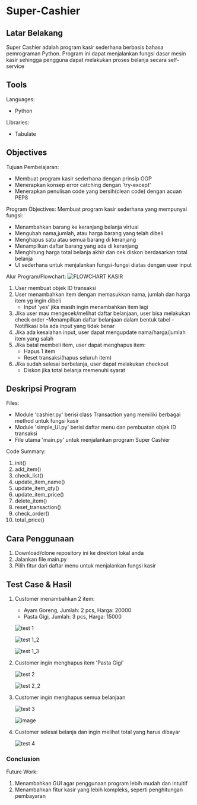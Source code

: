 # Super-Cashier


## Latar Belakang
Super Cashier adalah program kasir sederhana berbasis bahasa pemrograman Python. 
Program ini dapat menjalankan fungsi dasar mesin kasir sehingga pengguna dapat melakukan proses belanja secara self-service

## Tools
Languages: 
- Python

Libraries:
- Tabulate

## Objectives
Tujuan Pembelajaran:
- Membuat program kasir sederhana dengan prinsip OOP
- Menerapkan konsep error catching dengan 'try-except'
- Menerapkan penulisan code yang bersih(clean code) dengan acuan PEP8

Program Objectives:
Membuat program kasir sederhana yang mempunyai fungsi:
- Menambahkan barang ke keranjang belanja virtual
- Mengubah nama,jumlah, atau harga barang yang telah dibeli
- Menghapus satu atau semua barang di keranjang
- Menampilkan daftar barang yang ada di keranjang
- Menghitung harga total belanja akhir dan cek diskon berdasarkan total belanja 
- UI sederhana untuk menjalankan fungsi-fungsi diatas dengan user input

Alur Program/Flowchart:
![FLOWCHART KASIR](https://user-images.githubusercontent.com/122888994/216411621-c7ac820b-4301-4571-a590-c14a71892c05.png)

1. User membuat objek ID transaksi
2. User menambahkan item dengan memasukkan nama, jumlah dan harga item yg ingin dibeli
    - Input 'yes' jika masih ingin menambahkan item lagi
3. Jika user mau mengecek/melihat daftar belanjaan, user bisa melakukan check order
    -Menampilkan daftar belanjaan dalam bentuk tabel
    -Notifikasi bila ada input yang tidak benar
5. Jika ada kesalahan input, user dapat mengupdate nama/harga/jumlah item yang salah
6. Jika batal membeli item, user dapat menghapus item:
    - Hapus 1 item
    - Reset transaksi(hapus seluruh item)
 7. Jika sudah selesai berbelanja, user dapat melakukan checkout
    - Diskon jika total belanja memenuhi syarat

## Deskripsi Program
Files:
- Module 'cashier.py' berisi class Transaction yang memiliki berbagai method untuk fungsi kasir
- Module 'simple_UI.py' berisi daftar menu dan pembuatan objek ID transaksi
- File utama 'main.py' untuk menjalankan program Super Cashier

Code Summary:
1. init()
2. add_item()
3. check_list()
4. update_item_name()
5. update_item_qty()
6. update_item_price()
7. delete_item()
8. reset_transaction()
9. check_order()
10. total_price()

## Cara Penggunaan
1. Download/clone repository ini ke direktori lokal anda
2. Jalankan file main.py
3. Pilih fitur dari daftar menu untuk menjalankan fungsi kasir

## Test Case & Hasil
1.  Customer menambahkan 2 item:
    - Ayam Goreng, Jumlah: 2 pcs, Harga: 20000
    - Pasta Gigi, Jumlah: 3 pcs, Harga: 15000
    
    ![test 1](https://user-images.githubusercontent.com/122888994/215345285-8edab589-e941-450f-a08e-96df3427eb72.png)
    
    ![test 1_2](https://user-images.githubusercontent.com/122888994/215345346-f5e61516-93cb-407b-9d88-90b5011908c0.png)
    
    ![test 1_3](https://user-images.githubusercontent.com/122888994/215345540-93b45ee2-d279-43c5-8acc-86ceff434ba6.png)


2.  Customer ingin menghapus item 'Pasta Gigi'
  
    ![test 2](https://user-images.githubusercontent.com/122888994/215345712-83f1e6f5-3762-43ee-981d-f787a456b350.png)
    
    ![test 2_2](https://user-images.githubusercontent.com/122888994/215345719-6083ca56-8d87-4f19-9162-92585e063b09.png)

3.  Customer ingin menghapus semua belanjaan
 
    ![test 3](https://user-images.githubusercontent.com/122888994/215345400-571442c3-61ac-440d-bb17-5c0e323e50ba.png)
    
    ![image](https://user-images.githubusercontent.com/122888994/215345820-ba535a6f-fc89-4390-86e5-a642107f7dd0.png)

4.  Customer selesai belanja dan ingin melihat total yang harus dibayar

    ![test 4](https://user-images.githubusercontent.com/122888994/215345419-7b16db4c-aa54-497b-813a-4dc7045067e2.png)

### Conclusion

Future Work:
1. Menambahkan GUI agar penggunaan program lebih mudah dan intuitif
2. Menambahkan fitur kasir yang lebih kompleks, seperti penghitungan pembayaran


